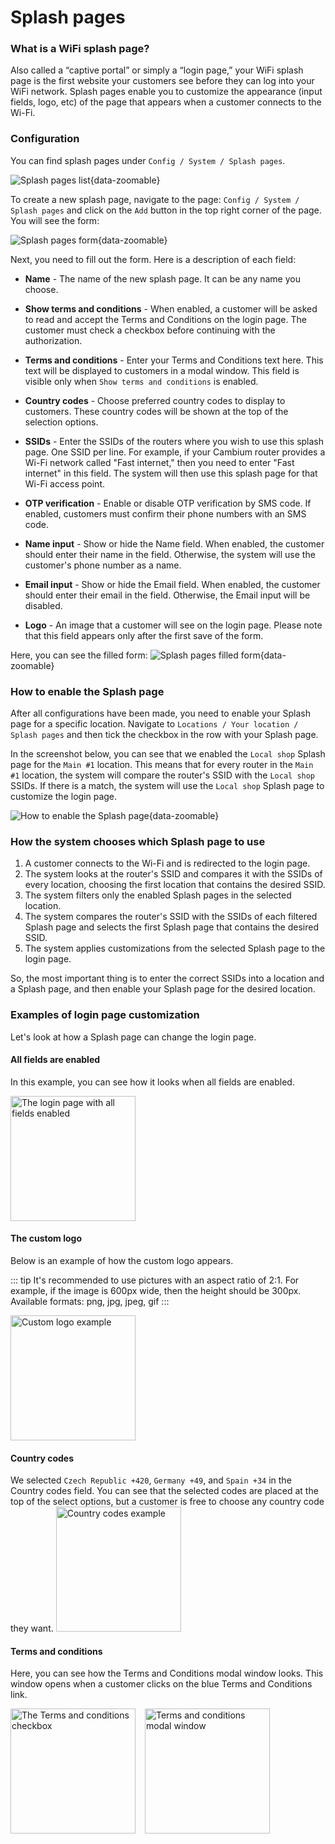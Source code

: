 # Splash pages

### What is a WiFi splash page?
Also called a “captive portal” or simply a “login page,” your WiFi splash page is the first website your customers see before they can log into your WiFi network.
Splash pages enable you to customize the appearance (input fields, logo, etc) of the page that appears when a customer connects to the Wi-Fi.

### Configuration
You can find splash pages under `Config / System / Splash pages`.

![Splash pages list](images/splash_pages_list.png){data-zoomable}

To create a new splash page, navigate to the page: `Config / System / Splash pages` and click on the `Add` button in the top right corner of the page. You will see the form:

![Splash pages form](images/splash_pages_form.png){data-zoomable}

Next, you need to fill out the form. 
Here is a description of each field:
* <b>Name</b> - The name of the new splash page. It can be any name you choose.

* <b>Show terms and conditions</b> - When enabled, a customer will be asked to read and accept the Terms and Conditions on the login page. The customer must check a checkbox before continuing with the authorization.

* <b>Terms and conditions</b> - Enter your Terms and Conditions text here. This text will be displayed to customers in a modal window. This field is visible only when `Show terms and conditions` is enabled.

* <b>Country codes</b> - Choose preferred country codes to display to customers. These country codes will be shown at the top of the selection options.

* <b>SSIDs</b> - Enter the SSIDs of the routers where you wish to use this splash page. One SSID per line. For example, if your Cambium router provides a Wi-Fi network called "Fast internet," then you need to enter "Fast internet" in this field. The system will then use this splash page for that Wi-Fi access point.

* <b>OTP verification</b> - Enable or disable OTP verification by SMS code. If enabled, customers must confirm their phone numbers with an SMS code.

* <b>Name input</b> - Show or hide the Name field. When enabled, the customer should enter their name in the field. Otherwise, the system will use the customer's phone number as a name.

* <b>Email input</b> - Show or hide the Email field. When enabled, the customer should enter their email in the field. Otherwise, the Email input will be disabled.

* <b>Logo</b> - An image that a customer will see on the login page. Please note that this field appears only after the first save of the form.

Here, you can see the filled form:
![Splash pages filled form](images/splash_pages_form_filled.png){data-zoomable}


### How to enable the Splash page

After all configurations have been made, you need to enable your Splash page for a specific location.
Navigate to `Locations / Your location / Splash pages` and then tick the checkbox in the row with your Splash page.

In the screenshot below, you can see that we enabled the `Local shop` Splash page for the `Main #1` location.
This means that for every router in the `Main #1` location, the system will compare the router's SSID with the `Local shop` SSIDs. If there is a match, the system will use the `Local shop` Splash page to customize the login page.

![How to enable the Splash page](images/enable_splash_page_on_location_page.png){data-zoomable}

### How the system chooses which Splash page to use
<ol>
<li>A customer connects to the Wi-Fi and is redirected to the login page.</li>
<li>The system looks at the router's SSID and compares it with the SSIDs of every location, choosing the first location that contains the desired SSID.</li>
<li>The system filters only the enabled Splash pages in the selected location.</li>
<li>The system compares the router's SSID with the SSIDs of each filtered Splash page and selects the first Splash page that contains the desired SSID.</li>
<li>The system applies customizations from the selected Splash page to the login page.</li>
</ol>

So, the most important thing is to enter the correct SSIDs into a location and a Splash page, and then enable your Splash page for the desired location.


### Examples of login page customization
Let's look at how a Splash page can change the login page.

#### All fields are enabled
In this example, you can see how it looks when all fields are enabled.

<img src="/system/images/all_fields.jpg" alt="The login page with all fields enabled" width="200" data-zoomable class="medium-zoom-image">
<br>

#### The custom logo
Below is an example of how the custom logo appears.

::: tip
It's recommended to use pictures with an aspect ratio of 2:1. For example, if the image is 600px wide, then the height should be 300px.
Available formats: png, jpg, jpeg, gif
:::

<img src="/system/images/custom_logo.jpg" alt="Custom logo example" width="200" data-zoomable class="medium-zoom-image">
<br>


#### Country codes
We selected `Czech Republic +420`, `Germany +49`, and `Spain +34` in the Country codes field.
You can see that the selected codes are placed at the top of the select options, but a customer is free to choose any country code they want.
<img src="/system/images/country_codes_example.jpg" alt="Country codes example" width="200" data-zoomable class="medium-zoom-image">
<br>

#### Terms and conditions
Here, you can see how the Terms and Conditions modal window looks. This window opens when a customer clicks on the blue Terms and Conditions link.

<img src="/system/images/accept_terms_and_conditions.jpg" alt="The Terms and conditions checkbox" width="200" style="float: left;margin-right: 15px;" data-zoomable class="medium-zoom-image">
<img src="/system/images/terms_and_conditions.jpg" alt="Terms and conditions modal window" width="200" data-zoomable class="medium-zoom-image">
